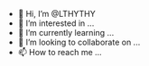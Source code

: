 - 👋 Hi, I’m @LTHYTHY
- 👀 I’m interested in ...
- 🌱 I’m currently learning ...
- 💞️ I’m looking to collaborate on ...
- 📫 How to reach me ...

<!---
LTHYTHY/LTHYTHY is a ✨ special ✨ repository because its `README.md` (this file) appears on your GitHub profile.
You can click the Preview link to take a look at your changes.
--->
